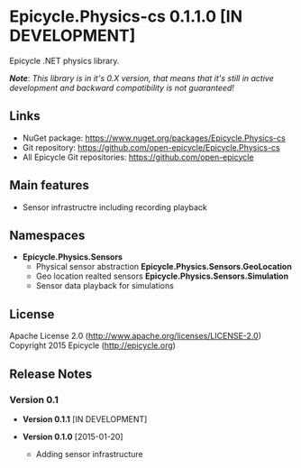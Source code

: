 # Epicycle.Physics-cs 0.1.1.0 [IN DEVELOPMENT]
Epicycle .NET physics library.

***Note***: *This library is in it's 0.X version, that means that it's still in active development and backward compatibility is not guaranteed!*

## Links
* NuGet package: https://www.nuget.org/packages/Epicycle.Physics-cs
* Git repository: https://github.com/open-epicycle/Epicycle.Physics-cs
* All Epicycle Git repositories: https://github.com/open-epicycle

## Main features
* Sensor infrastructre including recording playback

## Namespaces
* **Epicycle.Physics.Sensors**
  * Physical sensor abstraction
  **Epicycle.Physics.Sensors.GeoLocation**
  * Geo location realted sensors
  **Epicycle.Physics.Sensors.Simulation**
  * Sensor data playback for simulations

## License
Apache License 2.0 (http://www.apache.org/licenses/LICENSE-2.0)
Copyright 2015 Epicycle (http://epicycle.org)

## Release Notes
### Version 0.1 

* **Version 0.1.1** [IN DEVELOPMENT]

* **Version 0.1.0** [2015-01-20]
  * Adding sensor infrastructure
